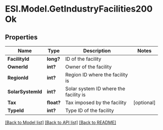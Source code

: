 # ESI.Model.GetIndustryFacilities200Ok
## Properties

Name | Type | Description | Notes
------------ | ------------- | ------------- | -------------
**FacilityId** | **long?** | ID of the facility | 
**OwnerId** | **int?** | Owner of the facility | 
**RegionId** | **int?** | Region ID where the facility is | 
**SolarSystemId** | **int?** | Solar system ID where the facility is | 
**Tax** | **float?** | Tax imposed by the facility | [optional] 
**TypeId** | **int?** | Type ID of the facility | 

[[Back to Model list]](../README.md#documentation-for-models) [[Back to API list]](../README.md#documentation-for-api-endpoints) [[Back to README]](../README.md)

